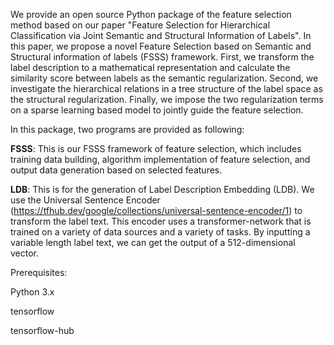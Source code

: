 We provide an open source Python package of the feature selection method based on our paper "Feature Selection for Hierarchical Classification via Joint Semantic and Structural Information of Labels". In this paper, we propose a novel Feature Selection based on Semantic and Structural information of labels (FSSS) framework. First, we transform the label description to a mathematical representation and calculate the similarity score between labels as the semantic regularization. Second, we investigate the hierarchical relations in a tree structure of the label space as the structural regularization. Finally, we impose the two regularization terms on a sparse learning based model to jointly guide the feature selection. 

In this package, two programs are provided as following:

<b>FSSS</b>: This is our FSSS framework of feature selection, which includes training data building, algorithm implementation of feature selection, and output data generation based on selected features.  

<b>LDB</b>: This is for the generation of Label Description Embedding (LDB). We use the Universal Sentence Encoder (https://tfhub.dev/google/collections/universal-sentence-encoder/1) to transform the label text. This encoder uses a transformer-network that is trained on a variety of data sources and a variety of tasks. By inputting a variable length label text, we can get the output of a 512-dimensional vector.


Prerequisites:

Python 3.x

tensorflow

tensorflow-hub

